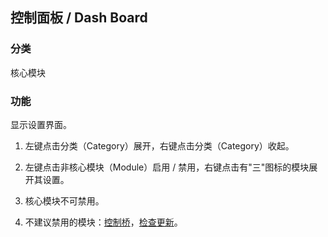 ## 控制面板 / Dash Board

### 分类
核心模块

### 功能
显示设置界面。

1. 左键点击分类（Category）展开，右键点击分类（Category）收起。

2. 左键点击非核心模块（Module）启用 / 禁用，右键点击有"三"图标的模块展开其设置。

3. 核心模块不可禁用。

4. 不建议禁用的模块：[控制桥](./dash-bridge.md)，[检查更新](./update.md)。